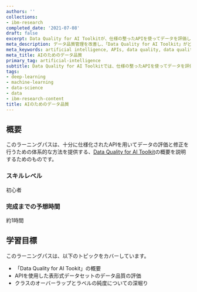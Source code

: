 ```yaml
---
authors: ''
collections:
- ibm-research
completed_date: '2021-07-08'
draft: false
excerpt: Data Quality for AI Toolkitが、仕様の整ったAPIを使ってデータを評価し、修正するための体系的な方法を提供していることをご紹介します。
meta_description: データ品質管理を改善し、「Data Quality for AI Toolkit」がどのようにして仕様の整ったAPIでデータを評価し、修正するための体系的な方法を提供しているかをご紹介します。
meta_keywords: artificial intelligence, APIs, data quality, data quality APIs
meta_title: AIのためのデータ品質
primary_tag: artificial-intelligence
subtitle: Data Quality for AI Toolkitでは、仕様の整ったAPIを使ってデータを評価・修正するための体系的な方法を紹介しています。
tags:
- deep-learning
- machine-learning
- data-science
- data
- ibm-research-content
title: AIのためのデータ品質
---
```


## 概要

このラーニングパスは、十分に仕様化されたAPIを用いてデータの評価と修正を行うための体系的な方法を提供する、<a href="https://developer.ibm.com/apis/catalog/dataquality4ai--data-quality-for-ai/Introduction" target="_blank" rel="noopener noreferrer">Data Quality for AI Toolkit</a>の概要を説明するためのものです。

### スキルレベル

初心者

### 完成までの予想時間

約1時間

## 学習目標

このラーニングパスは、以下のトピックをカバーしています。

* 「Data Quality for AI Tookit」の概要
* APIを使用した表形式データセットのデータ品質の評価
* クラスのオーバーラップとラベルの純度についての深堀り